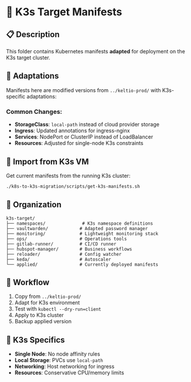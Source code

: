 # 🎯 K3s Target Manifests

## 📋 Description

This folder contains Kubernetes manifests **adapted** for deployment on the K3s target cluster.

## 🔧 Adaptations

Manifests here are modified versions from `../keltio-prod/` with K3s-specific adaptations:

### Common Changes:
- **StorageClass**: `local-path` instead of cloud provider storage
- **Ingress**: Updated annotations for ingress-nginx
- **Services**: NodePort or ClusterIP instead of LoadBalancer
- **Resources**: Adjusted for single-node K3s constraints

## 🔄 Import from K3s VM

Get current manifests from the running K3s cluster:

```bash
./k8s-to-k3s-migration/scripts/get-k3s-manifests.sh
```

## 📁 Organization

```
k3s-target/
├── namespaces/              # K3s namespace definitions
├── vaultwarden/            # Adapted password manager
├── monitoring/             # Lightweight monitoring stack
├── ops/                    # Operations tools
├── gitlab-runner/          # CI/CD runner
├── hubspot-manager/        # Business workflows
├── reloader/               # Config watcher
├── keda/                   # Autoscaler
└── applied/                # Currently deployed manifests
```

## 📝 Workflow

1. Copy from `../keltio-prod/`
2. Adapt for K3s environment
3. Test with `kubectl --dry-run=client`
4. Apply to K3s cluster
5. Backup applied version

## 🎯 K3s Specifics

- **Single Node**: No node affinity rules
- **Local Storage**: PVCs use `local-path`
- **Networking**: Host networking for ingress
- **Resources**: Conservative CPU/memory limits
